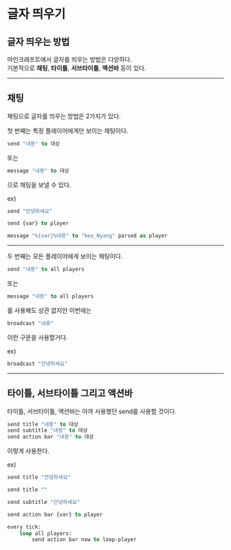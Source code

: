 # **글자 띄우기**

## <span class="title">글자 띄우는 방법</span>
마인크래프트에서 글자를 띄우는 방법은 다양하다.  
기본적으로 **채팅**, **타이틀**, **서브타이틀**, **액션바** 등이 있다.  

---

## <span class="title">채팅</span>
채팅으로 글자를 띄우는 방법은 2가지가 있다.  

첫 번째는 특정 플레이어에게만 보이는 채팅이다.  
```vb
send "내용" to 대상
```
또는  
```vb
message "내용" to 대상
```
으로 채팅을 보낼 수 있다.  

ex)  
```vb
send "안녕하세요"
```
```vb
send {var} to player
```
```vb
message "%{var}%내용" to "keo_Nyang" parsed as player
```

---

두 번째는 모든 플레이어에게 보이는 채팅이다.  
```vb
send "내용" to all players
```
또는  
```vb
message "내용" to all players
```
를 사용해도 상관 없지만 이번에는  
```vb
broadcast "내용"
```
이런 구문을 사용할거다.  

ex)  
```vb
broadcast "안녕하세요"
```

---

## <span class="title">타이틀, 서브타이틀 그리고 액션바</span>  
타이틀, 서브타이틀, 액션바는 아까 사용했던 <span class="c9">send</span>를 사용할 것이다.  

```vb
send title "내용" to 대상
send subtitle "내용" to 대상
send action bar "내용" to 대상
```
이렇게 사용한다.  

ex)  
```vb
send title "안녕하세요"
```
```vb
send title ""
```
```vb
send subtitle "안녕하세요"
```
```vb
send action bar {var} to player
```
```vb
every tick:
    loop all players:
        send action bar now to loop-player
```
